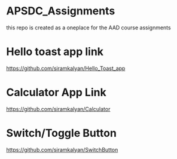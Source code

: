 # APSDC_Assignments
this repo is created as a oneplace for the AAD course assignments

# Hello toast app link

https://github.com/siramkalyan/Hello_Toast_app

# Calculator App Link

https://github.com/siramkalyan/Calculator

# Switch/Toggle Button

https://github.com/siramkalyan/SwitchButton
